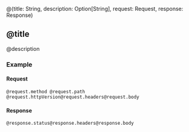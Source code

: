 @(title: String, description: Option[String], request: Request, response: Response)
## @title
@description

### Example

#### Request
```
@request.method @request.path @request.httpVersion@request.headers@request.body
```

#### Response
```
@response.status@response.headers@response.body
```
